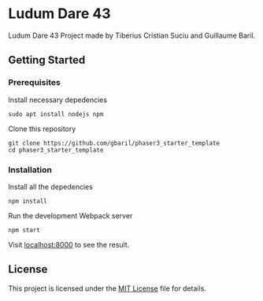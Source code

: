 # Ludum Dare 43

Ludum Dare 43 Project made by Tiberius Cristian Suciu and Guillaume Baril.

## Getting Started

### Prerequisites

Install necessary depedencies

```
sudo apt install nodejs npm
```

Clone this repository

```
git clone https://github.com/gbaril/phaser3_starter_template
cd phaser3_starter_template
```

### Installation

Install all the depedencies

```
npm install
```

Run the development Webpack server

```
npm start
```

Visit [localhost:8000](http://localhost:8000) to see the result.

## License

This project is licensed under the [MIT License](LICENSE.md) file for details.

